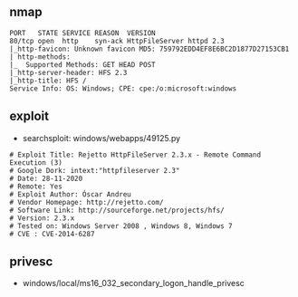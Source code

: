 ## nmap
```
PORT   STATE SERVICE REASON  VERSION
80/tcp open  http    syn-ack HttpFileServer httpd 2.3
|_http-favicon: Unknown favicon MD5: 759792EDD4EF8E6BC2D1877D27153CB1
| http-methods: 
|_  Supported Methods: GET HEAD POST
|_http-server-header: HFS 2.3
|_http-title: HFS /
Service Info: OS: Windows; CPE: cpe:/o:microsoft:windows
```

## exploit
* searchsploit: windows/webapps/49125.py
```
# Exploit Title: Rejetto HttpFileServer 2.3.x - Remote Command Execution (3)
# Google Dork: intext:"httpfileserver 2.3"
# Date: 28-11-2020
# Remote: Yes
# Exploit Author: Óscar Andreu
# Vendor Homepage: http://rejetto.com/
# Software Link: http://sourceforge.net/projects/hfs/
# Version: 2.3.x
# Tested on: Windows Server 2008 , Windows 8, Windows 7
# CVE : CVE-2014-6287
```

## privesc
* windows/local/ms16_032_secondary_logon_handle_privesc